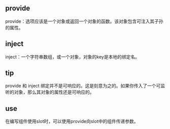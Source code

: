 ## provide
provide：选项应该是一个对象或返回一个对象的函数。该对象包含可注入其子孙的属性。
## inject
inject：一个字符串数组，或一个对象，对象的key是本地的绑定名。
## tip
provide 和 inject 绑定并不是可响应的。这是刻意为之的。如果你传入了一个可监听的对象，那么其对象的属性还是可响应的。
## use
在编写组件使用slot时，可以使用provide向slot中的组件传递参数。